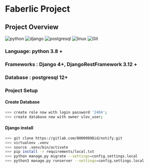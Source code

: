 # Faberlic Project

## Project Overview

![python](https://img.shields.io/badge/-python-grey?style=for-the-badge&logo=python&logoColor=white&labelColor=306998)
![django](https://img.shields.io/badge/-django-grey?style=for-the-badge&logo=django&logoColor=white&labelColor=092e20)
![postgresql](https://img.shields.io/badge/postgre-SQL-%23000.svg?style=for-the-badge&logo=postgresql&logoColor=white)
![linux](https://img.shields.io/badge/linux-grey?style=for-the-badge&logo=linux&logoColor=white&labelColor=072c61)
![Git](https://img.shields.io/badge/git-%23F05033.svg?style=for-the-badge&logo=git&logoColor=white)

### Language: python 3.8 +

### Frameworks : Django 4+, DjangoRestFramework 3.12 +

### Database : postgresql 12+

### Project Setup

#### Create Database

```bash
>>> create role now with login password '2404';
>>> create database now with owner ulov_user;
```

#### Django install

```bash
>>> git clone https://gitlab.com/00009998id/notify.git
>>> virtualenv .venv
>>> source .venv/bin/activate
>>> pip install -r requirements/local.txt
>>> python manage.py migrate --settings=config.settings.local
>>> python3 manage.py runserver --settings=config.settings.local
```
